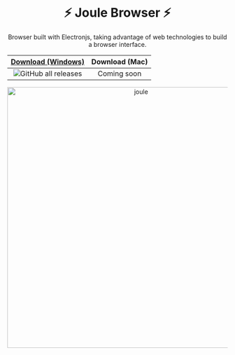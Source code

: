 <h1 align="center">
  ⚡ Joule Browser ⚡
</h1>



<div align="center">
<p>Browser built with Electronjs, taking advantage of web technologies to build a browser interface.</p>

  
| [Download (Windows)](https://github.com/jpbonch/joule/releases/download/v0.0.1/Joule-win32-ia32.zip) | Download (Mac)    |
| :---:   | :---: |
| ![GitHub all releases](https://img.shields.io/github/downloads/jpbonch/joule/total?color=rgb(0%2C200%2C0)&kill_cache=1) | Coming soon   |


<img width="596" alt="joule" src="https://github.com/jpbonch/joule/assets/47366914/0a75f060-2ea2-4f75-b08e-4059a305efce">

</div>

